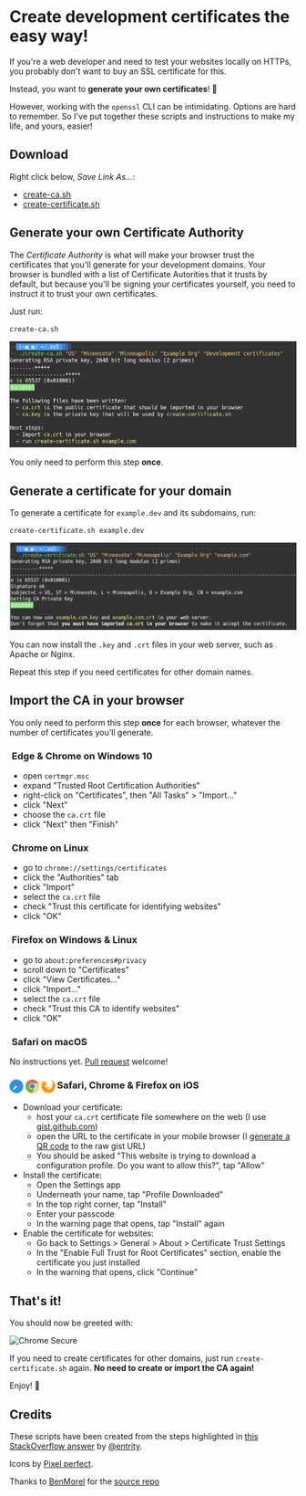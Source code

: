 # Create development certificates the easy way!

<img src="https://raw.githubusercontent.com/Sonic0/dev-certificates/main/images/logo.svg" alt="" align="left" height="150">

If you're a web developer and need to test your websites locally on HTTPs, you probably don't want to buy an SSL certificate for this.

Instead, you want to **generate your own certificates**! 💪

However, working with the `openssl` CLI can be intimidating. Options are hard to remember. So I've put together these scripts and instructions to make my life, and yours, easier!

## Download

Right click below, *Save Link As...*:

- [create-ca.sh](https://raw.githubusercontent.com/Sonic0/dev-certificates/main/create-ca.sh)
- [create-certificate.sh](https://raw.githubusercontent.com/Sonic0/dev-certificates/main/create-certificate.sh)

## Generate your own Certificate Authority

The *Certificate Authority* is what will make your browser trust the certificates that you'll generate for your development domains. Your browser is bundled with a list of Certificate Autorities that it trusts by default, but because you'll be signing your certificates yourself, you need to instruct it to trust your own certificates.

Just run:

```
create-ca.sh 
```

![create-ca.sh](https://raw.githubusercontent.com/Sonic0/dev-certificates/main/images/create-ca.png)

You only need to perform this step **once**.

## Generate a certificate for your domain

To generate a certificate for `example.dev` and its subdomains, run:

```
create-certificate.sh example.dev
```

![create-certificate.sh](https://raw.githubusercontent.com/Sonic0/dev-certificates/main/images/create-certificate.png)

You can now install the `.key` and `.crt` files in your web server, such as Apache or Nginx.

Repeat this step if you need certificates for other domain names.

## Import the CA in your browser

You only need to perform this step **once** for each browser, whatever the number of certificates you'll generate.

### <img src="https://raw.githubusercontent.com/Sonic0/dev-certificates/main/images/windows.svg" alt="" align="center" height="24"> Edge & Chrome on Windows 10

- open `certmgr.msc`
- expand "Trusted Root Certification Authorities"
- right-click on "Certificates", then "All Tasks" > "Import..."
- click "Next"
- choose the `ca.crt` file
- click "Next" then "Finish"

### <img src="https://raw.githubusercontent.com/Sonic0/dev-certificates/main/images/chrome.svg" alt="" align="center" height="24"> Chrome on Linux

- go to `chrome://settings/certificates`
- click the "Authorities" tab
- click "Import"
- select the `ca.crt` file
- check "Trust this certificate for identifying websites"
- click "OK"

### <img src="https://raw.githubusercontent.com/Sonic0/dev-certificates/main/images/firefox.svg" alt="" align="center" height="24"> Firefox on Windows & Linux

- go to `about:preferences#privacy`
- scroll down to "Certificates"
- click "View Certificates..."
- click "Import..."
- select the `ca.crt` file
- check "Trust this CA to identify websites"
- click "OK"

### <img src="https://raw.githubusercontent.com/Sonic0/dev-certificates/main/images/safari.svg" alt="" align="center" height="24"> Safari on macOS

No instructions yet. [Pull request](https://github.com/Sonic0/dev-certificates/pulls) welcome!

### <img src="https://raw.githubusercontent.com/BenMorel/dev-certificates/main/images/safari.svg" alt="" align="center" height="24"> <img src="https://raw.githubusercontent.com/BenMorel/dev-certificates/main/images/chrome.svg" alt="" align="center" height="24"> <img src="https://raw.githubusercontent.com/BenMorel/dev-certificates/main/images/firefox.svg" alt="" align="center" height="24"> Safari, Chrome & Firefox on iOS

- Download your certificate:
  - host your `ca.crt` certificate file somewhere on the web (I use [gist.github.com](https://gist.github.com/))
  - open the URL to the certificate in your mobile browser (I [generate a QR code](https://qr-code-generator.com/) to the raw gist URL)
  - You should be asked "This website is trying to download a configuration profile. Do you want to allow this?", tap "Allow"
- Install the certificate:
  - Open the Settings app
  - Underneath your name, tap "Profile Downloaded"
  - In the top right corner, tap "Install"
  - Enter your passcode
  - In the warning page that opens, tap "Install" again
- Enable the certificate for websites:
  - Go back to Settings > General > About > Certificate Trust Settings
  - In the "Enable Full Trust for Root Certificates" section, enable the certificate you just installed
  - In the warning that opens, click "Continue"

## That's it!

You should now be greeted with:

![Chrome Secure](https://raw.githubusercontent.com/Sonic0/dev-certificates/main/images/secure.png)

If you need to create certificates for other domains, just run `create-certificate.sh` again.
**No need to create or import the CA again!**

Enjoy! 👋

## Credits

These scripts have been created from the steps highlighted in [this StackOverflow answer](https://stackoverflow.com/a/60516812/759866) by [@entrity](https://github.com/entrity).

Icons by [Pixel perfect](https://www.flaticon.com/authors/pixel-perfect).

Thanks to [BenMorel](https://github.com/BenMorel) for the [source repo](https://github.com/BenMorel/dev-certificates) 
